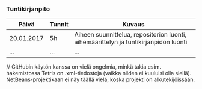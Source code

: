### Tuntikirjanpito
Päivä | Tunnit | Kuvaus
--------------- | ----- | ------
20.01.2017 | 5h | Aiheen suunnittelua, repositorion luonti, aihemäärittelyn ja tuntikirjanpidon luonti
... | ... | ...

// GitHubin käytön kanssa on vielä ongelmia, minkä takia esim. hakemistossa Tetris on .xml-tiedostoja (vaikka niiden ei kuuluisi olla siellä). NetBeans-projektikaan ei näy täällä vielä, koska projekti on alkutekijöissään.
